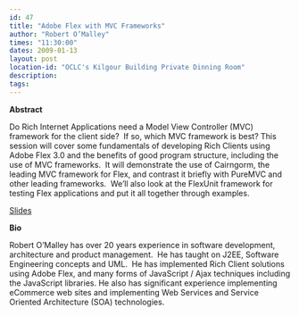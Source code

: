 ```yaml
---
id: 47
title: "Adobe Flex with MVC Frameworks"
author: "Robert O’Malley"
times: "11:30:00"
dates: 2009-01-13
layout: post
location-id: "OCLC's Kilgour Building Private Dinning Room"  
description: 
tags: 
---
```

 **Abstract**

Do Rich Internet Applications need a Model View Controller (MVC) framework for the client side?&nbsp; If so, which MVC framework is best? This session will cover some fundamentals of developing Rich Clients using Adobe Flex 3.0 and the benefits of good program structure, including the use of MVC frameworks.&nbsp; It will demonstrate the use of Cairngorm, the leading MVC framework for Flex, and contrast it briefly with PureMVC and other leading frameworks.&nbsp; We’ll also look at the FlexUnit framework for testing Flex applications and put it all together through examples.

[Slides](downloads/FlexMVC.pdf)

**Bio**

Robert O’Malley has over 20 years experience in software development, architecture and product management.&nbsp; He has taught on J2EE, Software Engineering concepts and UML.&nbsp; He has implemented Rich Client solutions using Adobe Flex, and many forms of JavaScript / Ajax techniques including the JavaScript libraries. He also has significant experience implementing eCommerce web sites and implementing Web Services and Service Oriented Architecture (SOA) technologies.

